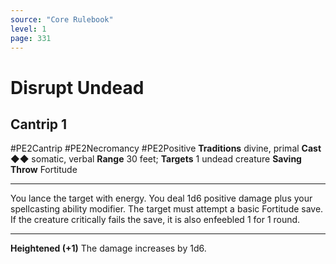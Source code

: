 ```yaml
---
source: "Core Rulebook"
level: 1
page: 331
---
```


# Disrupt Undead
## Cantrip 1
#PE2Cantrip #PE2Necromancy #PE2Positive 
**Traditions** divine, primal
**Cast** ◆◆ somatic, verbal
**Range** 30 feet; **Targets** 1 undead creature
**Saving Throw** Fortitude

-----
You lance the target with energy. You deal 1d6 positive damage plus your spellcasting ability modifier. The target must attempt a basic Fortitude save. If the creature critically fails the save, it is also enfeebled 1 for 1 round.  

---
**Heightened (+1)** The damage increases by 1d6.